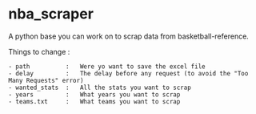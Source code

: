 # nba_scraper
A python base you can work on to scrap data from basketball-reference.

Things to change :

    - path          :   Were yo want to save the excel file
    - delay         :   The delay before any request (to avoid the "Too Many Requests" error)
    - wanted_stats  :   All the stats you want to scrap
    - years         :   What years you want to scrap
    - teams.txt     :   What teams you want to scrap
